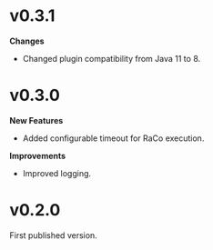# v0.3.1

**Changes**

* Changed plugin compatibility from Java 11 to 8.

# v0.3.0

**New Features**

* Added configurable timeout for RaCo execution.

**Improvements**

* Improved logging.

# v0.2.0

First published version.
